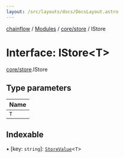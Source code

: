 ```yaml
---
layout: /src/layouts/docs/DocsLayout.astro
---
```


[chainflow](/docs/README) / [Modules](/docs/modules) / [core/store](/docs/modules/core_store) / IStore

# Interface: IStore\<T\>

[core/store](/docs/modules/core_store).IStore

## Type parameters

| Name |
| :------ |
| `T` |

## Indexable

▪ [key: `string`]: [`StoreValue`](/docs/modules/core_store#storevalue)\<`T`\>

